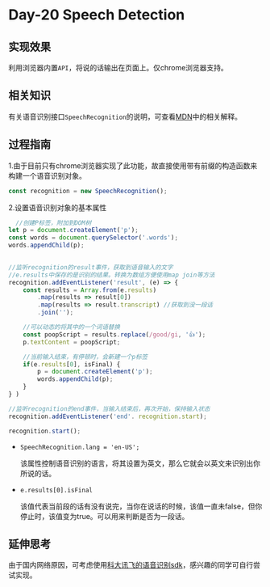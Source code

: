 # Day-20 Speech Detection 



## 实现效果
利用浏览器内置`API`，将说的话输出在页面上。仅chrome浏览器支持。

## 相关知识
有关语音识别接口`SpeechRecognition`的说明，可查看[MDN](https://developer.mozilla.org/zh-CN/docs/Web/API/SpeechRecognition)中的相关解释。

## 过程指南
1.由于目前只有chrome浏览器实现了此功能，故直接使用带有前缀的构造函数来构建一个语音识别对象。   
```js
const recognition = new SpeechRecognition();
```
2.设置语音识别对象的基本属性

```js
  //创建P标签，附加到DOM树
let p = document.createElement('p');
const words = document.querySelector('.words');
words.appendChild(p);

       
//监听recognition的result事件，获取到语音输入的文字
//e.results中保存的是识别的结果。转换为数组方便使用map join等方法
recognition.addEventListener('result', (e) => {
	const results = Array.from(e.results)
		.map(results => result[0]) 
		.map(results => result.transcript) //获取到没一段话
		.join('');

	//可以动态的将其中的一个词语替换
	const poopScript = results.replace(/good/gi, '👍');
	p.textContent = poopScript;

	//当前输入结束，有停顿时，会新建一个p标签
	if(e.results[0], isFinal) {
		p = document.createElement('p');
		words.appendChild(p);
	}
} )

//监听recognition的end事件，当输入结束后，再次开始，保持输入状态
recognition.addEventListener('end'. recognition.start);

recognition.start();
```
* `SpeechRecognition.lang = 'en-US';`

  该属性控制语音识别的语言，将其设置为英文，那么它就会以英文来识别出你所说的话。

* `e.results[0].isFinal`

  该值代表当前段的话有没有说完，当你在说话的时候，该值一直未false，但你停止时，该值变为true。可以用来判断是否为一段话。

## 延伸思考

由于国内网络原因，可考虑使用[科大讯飞的语音识别sdk](http://www.xfyun.cn/)，感兴趣的同学可自行尝试实现。
